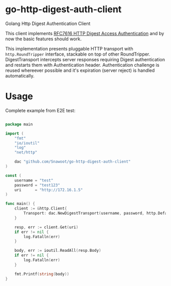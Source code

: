 # go-http-digest-auth-client

Golang Http Digest Authentication Client

This client implements [RFC7616 HTTP Digest Access Authentication](https://www.rfc-editor.org/rfc/rfc7616.txt)
and by now the basic features should work.

This implementation presents pluggable HTTP transport with `http.RoundTripper` interface, stackable on top of other RoundTripper. DigestTransport intercepts server responses requiring Digest authentication and restarts them with Authentication header. Authentication challenge is reused whereever possible and it's expiration (server reject) is handled automatically.

# Usage

Complete example from E2E test:

```go

package main

import (
	"fmt"
	"io/ioutil"
	"log"
	"net/http"

	dac "github.com/Snawoot/go-http-digest-auth-client"
)

const (
	username = "test"
	password = "test123"
	uri      = "http://172.16.1.5"
)

func main() {
	client := &http.Client{
		Transport: dac.NewDigestTransport(username, password, http.DefaultTransport),
	}

	resp, err := client.Get(uri)
	if err != nil {
		log.Fatalln(err)
	}

	body, err := ioutil.ReadAll(resp.Body)
	if err != nil {
		log.Fatalln(err)
	}

	fmt.Printf(string(body))
}
```
